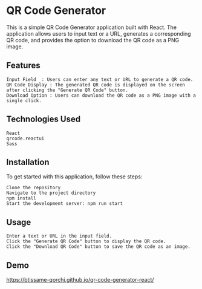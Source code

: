 # QR Code Generator

This is a simple QR Code Generator application built with React. The application allows users to input text or a URL, generates a corresponding QR code, and provides the option to download the QR code as a PNG image.

## Features

    Input Field  : Users can enter any text or URL to generate a QR code.
    QR Code Display : The generated QR code is displayed on the screen after clicking the "Generate QR Code" button.
    Download Option : Users can download the QR code as a PNG image with a single click.

## Technologies Used

    React
    qrcode.reactui
    Sass

## Installation

To get started with this application, follow these steps:

    Clone the repository
    Navigate to the project directory
    npm install
    Start the development server: npm run start

## Usage

    Enter a text or URL in the input field.
    Click the "Generate QR Code" button to display the QR code.
    Click the "Download QR Code" button to save the QR code as an image.

## Demo 
https://btissame-qorchi.github.io/qr-code-generator-react/
